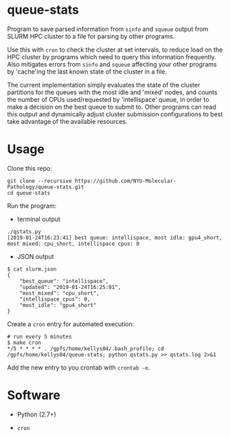 # queue-stats

Program to save parsed information from `sinfo` and `squeue` output from SLURM HPC cluster to a file for parsing by other programs.

Use this with `cron` to check the cluster at set intervals, to reduce load on the HPC cluster by programs which need to query this information frequently. Also mitigates errors from `sinfo` and `squeue` affecting your other programs by 'cache'ing the last known state of the cluster in a file.

The current implementation simply evaluates the state of the cluster partitions for the queues with the most idle and 'mixed' nodes, and counts the number of CPUs used/requested by 'intellispace' queue, in order to make a decision on the best queue to submit to. Other programs can read this output and dynamically adjust cluster submission configurations to best take advantage of the available resources.

# Usage

Clone this repo:

```
git clone --recursive https://github.com/NYU-Molecular-Pathology/queue-stats.git
cd queue-stats
```

Run the program:

- terminal output

```
./qstats.py
[2019-01-24T16:23:41] best queue: intellispace, most idle: gpu4_short, most mixed: cpu_short, intellispace cpus: 0
```

- JSON output

```
$ cat slurm.json
{
    "best_queue": "intellispace",
    "updated": "2019-01-24T16:25:01",
    "most_mixed": "cpu_short",
    "intellispace_cpus": 0,
    "most_idle": "gpu4_short"
}
```

Create a `cron` entry for automated execution:

```
# run every 5 minutes
$ make cron
*/5 * * * * . /gpfs/home/kellys04/.bash_profile; cd /gpfs/home/kellys04/queue-stats; python qstats.py >> qstats.log 2>&1
```

Add the new entry to you crontab with `crontab -e`.


# Software

- Python (2.7+)

- `cron`
